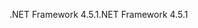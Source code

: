 <span data-ttu-id="1d9dc-101">.NET Framework 4.5.1</span><span class="sxs-lookup"><span data-stu-id="1d9dc-101">.NET Framework 4.5.1</span></span>